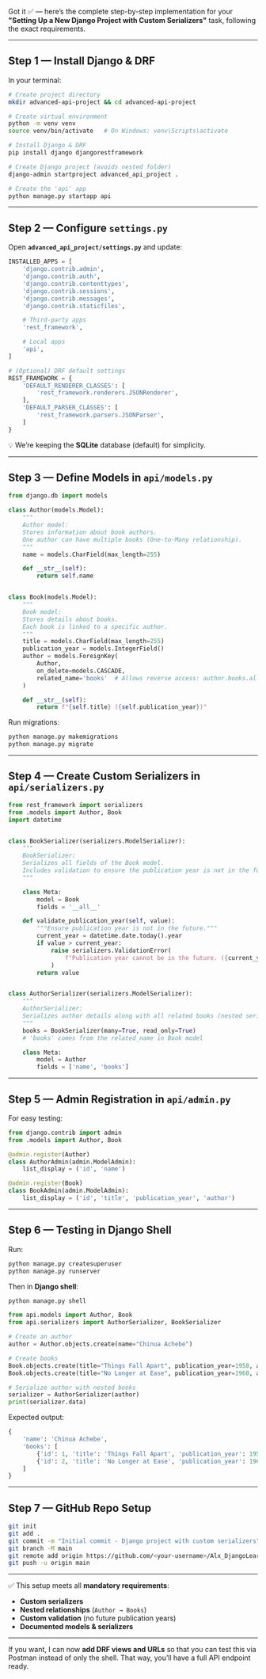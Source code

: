 Got it ✅ — here’s the complete step-by-step implementation for your **"Setting Up a New Django Project with Custom Serializers"** task, following the exact requirements.

---

## **Step 1 — Install Django & DRF**

In your terminal:

```bash
# Create project directory
mkdir advanced-api-project && cd advanced-api-project

# Create virtual environment
python -m venv venv
source venv/bin/activate   # On Windows: venv\Scripts\activate

# Install Django & DRF
pip install django djangorestframework

# Create Django project (avoids nested folder)
django-admin startproject advanced_api_project .

# Create the 'api' app
python manage.py startapp api
```

---

## **Step 2 — Configure `settings.py`**

Open **`advanced_api_project/settings.py`** and update:

```python
INSTALLED_APPS = [
    'django.contrib.admin',
    'django.contrib.auth',
    'django.contrib.contenttypes',
    'django.contrib.sessions',
    'django.contrib.messages',
    'django.contrib.staticfiles',

    # Third-party apps
    'rest_framework',

    # Local apps
    'api',
]

# (Optional) DRF default settings
REST_FRAMEWORK = {
    'DEFAULT_RENDERER_CLASSES': [
        'rest_framework.renderers.JSONRenderer',
    ],
    'DEFAULT_PARSER_CLASSES': [
        'rest_framework.parsers.JSONParser',
    ]
}
```

💡 We’re keeping the **SQLite** database (default) for simplicity.

---

## **Step 3 — Define Models in `api/models.py`**

```python
from django.db import models

class Author(models.Model):
    """
    Author model:
    Stores information about book authors.
    One author can have multiple books (One-to-Many relationship).
    """
    name = models.CharField(max_length=255)

    def __str__(self):
        return self.name


class Book(models.Model):
    """
    Book model:
    Stores details about books.
    Each book is linked to a specific author.
    """
    title = models.CharField(max_length=255)
    publication_year = models.IntegerField()
    author = models.ForeignKey(
        Author,
        on_delete=models.CASCADE,
        related_name='books'  # Allows reverse access: author.books.all()
    )

    def __str__(self):
        return f"{self.title} ({self.publication_year})"
```

Run migrations:

```bash
python manage.py makemigrations
python manage.py migrate
```

---

## **Step 4 — Create Custom Serializers in `api/serializers.py`**

```python
from rest_framework import serializers
from .models import Author, Book
import datetime


class BookSerializer(serializers.ModelSerializer):
    """
    BookSerializer:
    Serializes all fields of the Book model.
    Includes validation to ensure the publication year is not in the future.
    """

    class Meta:
        model = Book
        fields = '__all__'

    def validate_publication_year(self, value):
        """Ensure publication year is not in the future."""
        current_year = datetime.date.today().year
        if value > current_year:
            raise serializers.ValidationError(
                f"Publication year cannot be in the future. ({current_year})"
            )
        return value


class AuthorSerializer(serializers.ModelSerializer):
    """
    AuthorSerializer:
    Serializes author details along with all related books (nested serialization).
    """
    books = BookSerializer(many=True, read_only=True)
    # 'books' comes from the related_name in Book model

    class Meta:
        model = Author
        fields = ['name', 'books']
```

---

## **Step 5 — Admin Registration in `api/admin.py`**

For easy testing:

```python
from django.contrib import admin
from .models import Author, Book

@admin.register(Author)
class AuthorAdmin(admin.ModelAdmin):
    list_display = ('id', 'name')

@admin.register(Book)
class BookAdmin(admin.ModelAdmin):
    list_display = ('id', 'title', 'publication_year', 'author')
```

---

## **Step 6 — Testing in Django Shell**

Run:

```bash
python manage.py createsuperuser
python manage.py runserver
```

Then in **Django shell**:

```bash
python manage.py shell
```

```python
from api.models import Author, Book
from api.serializers import AuthorSerializer, BookSerializer

# Create an author
author = Author.objects.create(name="Chinua Achebe")

# Create books
Book.objects.create(title="Things Fall Apart", publication_year=1958, author=author)
Book.objects.create(title="No Longer at Ease", publication_year=1960, author=author)

# Serialize author with nested books
serializer = AuthorSerializer(author)
print(serializer.data)
```

Expected output:

```python
{
    'name': 'Chinua Achebe',
    'books': [
        {'id': 1, 'title': 'Things Fall Apart', 'publication_year': 1958, 'author': 1},
        {'id': 2, 'title': 'No Longer at Ease', 'publication_year': 1960, 'author': 1}
    ]
}
```

---

## **Step 7 — GitHub Repo Setup**

```bash
git init
git add .
git commit -m "Initial commit - Django project with custom serializers"
git branch -M main
git remote add origin https://github.com/<your-username>/Alx_DjangoLearnLab.git
git push -u origin main
```

---

✅ This setup meets all **mandatory requirements**:

- **Custom serializers**
- **Nested relationships** (`Author → Books`)
- **Custom validation** (no future publication years)
- **Documented models & serializers**

---

If you want, I can now **add DRF views and URLs** so that you can test this via Postman instead of only the shell. That way, you’ll have a full API endpoint ready.
